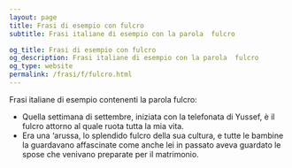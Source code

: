 ```yaml
---
layout: page
title: Frasi di esempio con fulcro 
subtitle: Frasi italiane di esempio con la parola  fulcro

og_title: Frasi di esempio con fulcro 
og_description: Frasi italiane di esempio con la parola  fulcro
og_type: website
permalink: /frasi/f/fulcro.html
---
```


Frasi italiane di esempio contenenti la parola fulcro:


- Quella settimana di settembre, iniziata con la telefonata di Yussef, è il fulcro attorno al quale ruota tutta la mia vita.
- Era una ‘arussa, lo splendido fulcro della sua cultura, e tutte le bambine la guardavano affascinate come anche lei in passato aveva guardato le spose che venivano preparate per il matrimonio.
